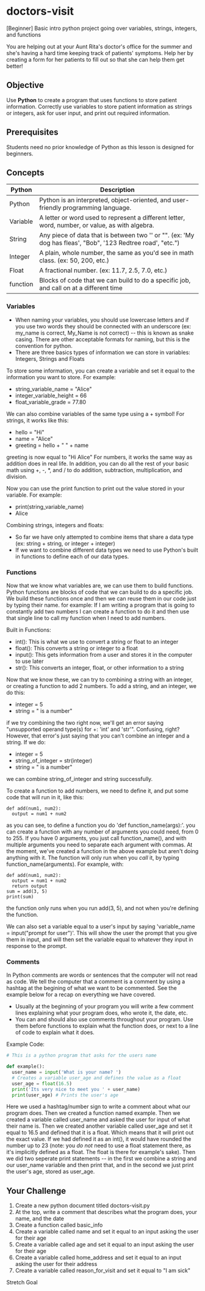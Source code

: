 # doctors-visit
[Beginner] Basic intro python project going over variables, strings, integers, and functions

You are helping out at your Aunt Rita's doctor's office for the summer and she's having a hard time keeping track of patients' symptoms. Help her by creating a form for her patients to fill out so that she can help them get better!

## Objective
Use **Python** to create a program that uses functions to store patient information. Correctly use variables to store patient information as strings or integers, ask for user input, and print out required information. 

## Prerequisites
Students need no prior knowledge of Python as this lesson is designed for beginners.

## Concepts

Python | Description
-------|-------------
Python | Python is an interpreted, object-oriented, and user-friendly programming language.
Variable | A letter or word used to represent a different letter, word, number, or value, as with algebra.
String | Any piece of data that is between two '' or "". (ex: 'My dog has fleas', "Bob", '123 Redtree road', "etc.")
Integer | A plain, whole number, the same as you'd see in math class. (ex: 50, 200, etc.)
Float | A fractional number. (ex: 11.7, 2.5, 7.0, etc.)
function | Blocks of code that we can build to do a specific job, and call on at a different time

### Variables
- When naming your variables, you should use lowercase letters and if you use two words they should be connected with an underscore (ex: my_name is correct, My_Name is not correct) -- this is known as snake casing. There are other acceptable formats for naming, but this is the convention for python.
- There are three basics types of information we can store in variables: Integers, Strings and Floats

To store some information, you can create a variable and set it equal to the information you want to store.
For example:
  - string_variable_name = "Alice"
  - integer_variable_height = 66
  - float_variable_grade = 77.80
  
We can also combine variables of the same type using a + symbol!
For strings, it works like this:
- hello = "Hi"
- name = "Alice"
- greeting = hello + " " + name

greeting is now equal to "Hi Alice"
For numbers, it works the same way as addition does in real life. In addition, you can do all the rest of your basic math using +, -, \*, and / to do addition, subtraction, multiplication, and division.

Now you can use the print function to print out the value stored in your variable.
For example:
  - print(string_variable_name)
  - Alice
  
Combining strings, integers and floats:
  - So far we have only attempted to combine items that share a data type (ex: string + string, or integer + integer)
  - If we want to combine different data types we need to use Python's built in functions to define each of our data types.
  
### Functions
Now that we know what variables are, we can use them to build functions. Python functions are blocks of code that we can build to do a specific job. We build these functions once and then we can reuse them in our code just by typing their name. 
for example: If I am writing a program that is going to constantly add two numbers I can create a function to do it and then use that single line to call my function when I need to add numbers. 
  
Built in Functions:
  - int(): This is what we use to convert a string or float to an integer
  - float(): This converts a string or integer to a float
  - input(): This gets information from a user and stores it in the computer to use later
  - str(): This converts an integer, float, or other information to a string
  
Now that we know these, we can try to combining a string with an integer, or creating a function to add 2 numbers.
To add a string, and an integer, we do this:
- integer = 5
- string = " is a number"

if we try combining the two right now, we'll get an error saying "unsupported operand type(s) for +: 'int' and 'str'". Confusing, right? However, that error's just saying that you can't combine an integer and a string. If we do:
- integer = 5
- string_of_integer = str(integer)
- string = " is a number"

we can combine string_of_integer and string successfully.

To create a function to add numbers, we need to define it, and put some code that will run in it, like this:
```
def add(num1, num2):
  output = num1 + num2
```

as you can see, to define a function you do 'def function_name(args):'. you can create a function with any number of arguments you could need, from 0 to 255. If you have 0 arguments, you just call function_name(), and with multiple arguments you need to separate each argument with commas. At the moment, we've created a function in the above example but aren't doing anything with it. The function will only run when you *call* it, by typing function_name(arguments). For example, with:
```
def add(num1, num2):
  output = num1 + num2
  return output
sum = add(3, 5)
print(sum)
````
the function only runs when you run add(3, 5), and not when you're defining the function.

We can also set a variable equal to a user's input by saying 'variable_name = input("prompt for user")'. This will show the user the prompt that you give them in input, and will then set the variable equal to whatever they input in response to the prompt.

### Comments
In Python comments are words or sentences that the computer will not read as code. We tell the computer that a comment is a comment by using a hashtag at the begining of what we want to be commented. See the example below for a recap on everything we have covered. 
- Usually at the beginning of your program you will write a few comment lines explaining what your program does, who wrote it, the date, etc.
- You can and should also use comments throughout your program. Use them before functions to explain what the function does, or next to a line of code to explain what it does.

Example Code: 
  
  ``` Python
# This is a python program that asks for the users name

  def example():
    user_name = input('What is your name? ')
    # Creates a variable user_age and defines the value as a float 
    user_age = float(16.5)
    print('Its very nice to meet you ' + user_name)
    print(user_age) # Prints the user's age
 ```

Here we used a hashtag/number sign to write a comment about what our program does. Then we created a function named example. Then we created a variable called user_name and asked the user for input of what their name is. Then we created another variable called user_age and set it equal to 16.5 and defined that it is a float. Which means that it will print out the exact value. If we had defined it as an int(), it would have rounded the number up to 23 (note: you *do not* need to use a float statement there, as it's implicitly defined as a float. The float is there for example's sake). Then we did two seperate print statements -- in the first we combine a string and our user_name variable and then print that, and in the second we just print the user's age, stored as user_age. 


## Your Challenge
1. Create a new python document titled doctors-visit.py
2. At the top, write a comment that describes what the program does, your name, and the date
3. Create a function called basic_info
4. Create a variable called name and set it equal to an input asking the user for their age
5. Create a variable called age and set it equal to an input asking the user for their age
6. Create a variable called home_address and set it equal to an input asking the user for their address
7. Create a variable called reason_for_visit and set it equal to "I am sick"



Stretch Goal



